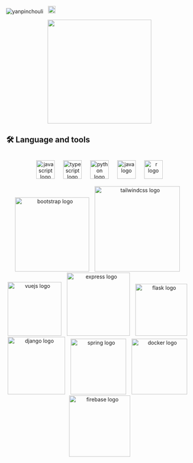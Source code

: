 <span align="left"><img src="https://komarev.com/ghpvc/?username=yanpinchouli&label=Profile%20views&color=0e75b6&style=flat" alt="yanpinchouli" /></span>
<img width="5" />
<a href="https://www.linkedin.com/in/yanpin" target="_blank"><img src="https://raw.githubusercontent.com/maurodesouza/profile-readme-generator/master/src/assets/icons/social/linkedin/default.svg" width="20" alt="linkedin logo"  /></a>

<div align="center">
  <img height="280" src="https://github.com/yanpinchouli/yanpinchouli/assets/91281982/97d0fcd3-4485-4a8b-892d-fa9dd660b166"  />
</div>

<h2 align="left">🛠 Language and tools</h2>

<br clear="both">

<div align="center">
  <img src="https://skillicons.dev/icons?i=js" width="50" alt="javascript logo"  />
  <img width="15" />
  <img src="https://skillicons.dev/icons?i=ts" width="50" alt="typescript logo"  />
  <img width="15" />
  <img src="https://cdn.jsdelivr.net/gh/devicons/devicon/icons/python/python-original.svg" width="50" alt="python logo"  />
  <img width="15" />
  <img src="https://cdn.jsdelivr.net/gh/devicons/devicon/icons/java/java-original.svg" width="50" alt="java logo"  />
  <img width="15" />
  <img src="https://cdn.simpleicons.org/r/276DC3" width="50" alt="r logo"  />
</div>

<br clear="both">

<div align="center">
  <img src="https://img.shields.io/badge/Bootstrap-7952B3?logo=bootstrap&logoColor=white&style=for-the-badge" width="200" alt="bootstrap logo"  />
  <img width="7" />
  <img src="https://img.shields.io/badge/Tailwind CSS-06B6D4?logo=tailwindcss&logoColor=black&style=for-the-badge" width="230" alt="tailwindcss logo"  />
  <img width="7" />
  <img src="https://img.shields.io/badge/Vue.js-4FC08D?logo=vuedotjs&logoColor=black&style=for-the-badge" width="145" alt="vuejs logo"  />
  <img width="7" />
  <img src="https://img.shields.io/badge/Express-000000?logo=express&logoColor=white&style=for-the-badge" width="170" alt="express logo"  />
  <img width="7" />
  <img src="https://img.shields.io/badge/Flask-000000?logo=flask&logoColor=white&style=for-the-badge" width="140" alt="flask logo"  />
  <img width="7" />
  <img src="https://img.shields.io/badge/Django-092E20?logo=django&logoColor=white&style=for-the-badge" width="155" alt="django logo"  />
  <img width="7" />
  <img src="https://img.shields.io/badge/Spring-6DB33F?logo=spring&logoColor=black&style=for-the-badge" width="150" alt="spring logo"  />
  <img width="7" />
  <img src="https://img.shields.io/badge/Docker-2496ED?logo=docker&logoColor=white&style=for-the-badge" width="150" alt="docker logo"  />
  <img width="7" />
  <img src="https://img.shields.io/badge/Firebase-FFCA28?logo=firebase&logoColor=black&style=for-the-badge" width="165" alt="firebase logo"  />
</div>
